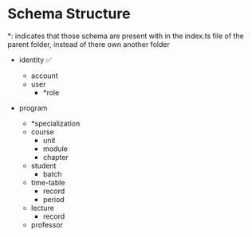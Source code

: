 # Schema Structure

\*: indicates that those schema are present with in the index.ts file of the parent folder, instead of there own another folder

- identity ✅

  - account
  - user
    - \*role

- program
  - \*specialization
  - course
    - unit
    - module
    - chapter
  - student
    - batch
  - time-table
    - record
    - period
  - lecture
    - record
  - professor
